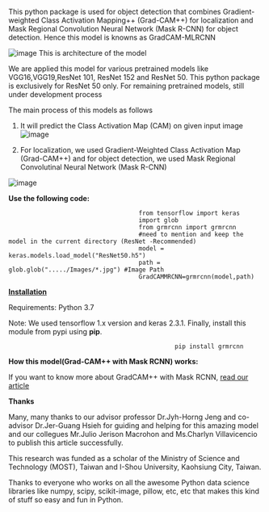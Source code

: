 This python package is used for object detection that combines Gradient-weighted Class Activation Mapping++ (Grad-CAM++) for localization and Mask Regional Convolution Neural Network (Mask R-CNN) for object detection. Hence this model is knowns as GradCAM-MLRCNN

![image](https://user-images.githubusercontent.com/47241538/169694493-e8c5f961-4e26-44ed-bcc3-01192fc5b9e9.png)
                      This is architecture of the model

We are applied this model for various pretrained models like VGG16,VGG19,ResNet 101, ResNet 152 and ResNet 50.
This python package is exclusively for ResNet 50 only. 
For remaining pretrained models, still under development process

The main process of this models as follows

1) It will predict the Class Activation Map (CAM) on given input image
![image](https://user-images.githubusercontent.com/47241538/169694798-e1552f55-0e71-4a8f-87aa-ddec32d3bd4c.png)

2) For localization, we used Gradient-Weighted Class Activation Map (Grad-CAM++) and for object detection, we used Mask Regional Convolutinal Neural Network (Mask R-CNN)

![image](https://user-images.githubusercontent.com/47241538/169694957-ac0ac8a4-312f-4800-9a70-681463b0b221.png)

**Use the following code:**
                                       
                                        from tensorflow import keras
                                        import glob
                                        from grmrcnn import grmrcnn
                                        #need to mention and keep the model in the current directory (ResNet -Recommended)
                                        model = keras.models.load_model("ResNet50.h5") 
                                        path = glob.glob("...../Images/*.jpg") #Image Path
                                        GradCAMMRCNN=grmrcnn(model,path)

[**Installation**](https://github.com/xalphonseinbaraj/grmrcnn/blob/master/requirements.txt)

Requirements: Python 3.7
            
Note:
     We used tensorflow 1.x version and keras 2.3.1.
     Finally, install this module from pypi using **pip**.
     
                                                  pip install grmrcnn
                                        
**How this model(Grad-CAM++ with Mask RCNN) works:**

If you want to know more about GradCAM++ with Mask RCNN,  [read our article](https://www.mdpi.com/2075-1702/10/5/340/htm)

**Thanks**

Many, many thanks to our advisor professor Dr.Jyh-Horng Jeng and co-advisor Dr.Jer-Guang Hsieh for guiding and helping for this amazing model and our collegues Mr.Julio Jerison Macrohon and Ms.Charlyn Villavicencio to publish this article successfully.

This research was funded as a scholar of the Ministry of Science and Technology (MOST), Taiwan and I-Shou University, Kaohsiung City, Taiwan.

Thanks to everyone who works on all the awesome Python data science libraries like numpy, scipy, scikit-image, pillow, etc, etc that makes this kind of stuff so easy and fun in Python.
